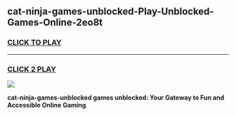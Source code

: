 
## cat-ninja-games-unblocked-Play-Unblocked-Games-Online-2eo8t
<h3>
<a href="https://premium76.site?title=cat-ninja-games-unblocked&ref=24A">CLICK TO PLAY</a></h3>
<hr>

<h3>
<a href="https://premium76.site?title=cat-ninja-games-unblocked&ref=24A">CLICK 2 PLAY</a>
  
</h3>

<a href="https://premium76.site?title=cat-ninja-games-unblocked&ref=24A"><img src="https://clearcache.store/games.png"></a>


**cat-ninja-games-unblocked games unblocked: Your Gateway to Fun and Accessible Online Gaming**
